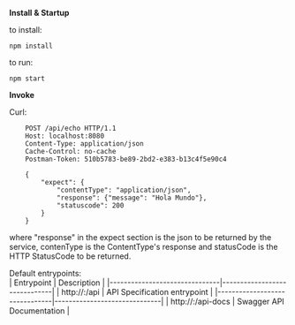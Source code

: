 **Install & Startup**

to install:   
```
npm install
```
to run:   
```
npm start
```


**Invoke**

Curl:

```
	POST /api/echo HTTP/1.1
	Host: localhost:8080
	Content-Type: application/json
	Cache-Control: no-cache
	Postman-Token: 510b5783-be89-2bd2-e383-b13c4f5e90c4

	{
		"expect": {
			"contentType": "application/json",
			"response": {"message": "Hola Mundo"},
			"statuscode": 200
		}
	}
```
where "response" in the expect section is the json to be returned by the service, contenType is the ContentType's response and statusCode is the HTTP StatusCode to be returned.   

Default entrypoints:   
| Entrypoint                    | Description                  |
|-------------------------------|------------------------------|
| http://<host>:<port>/api      | API Specification entrypoint |
|-------------------------------|------------------------------|
| http://<host>:<port>/api-docs | Swagger API Documentation    |

